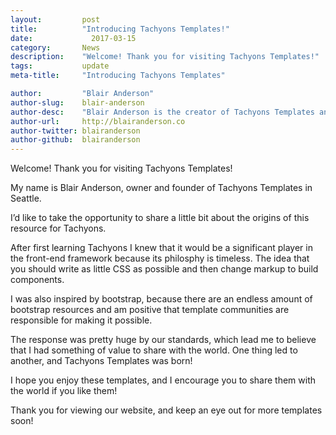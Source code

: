 ```yaml
---
layout:			post
title:			"Introducing Tachyons Templates!"
date:			  2017-03-15
category:		News
description:	"Welcome! Thank you for visiting Tachyons Templates!"
tags:			update
meta-title:		"Introducing Tachyons Templates"

author:			"Blair Anderson"
author-slug:	blair-anderson
author-desc:	"Blair Anderson is the creator of Tachyons Templates and owner of Tachyons Templates. He is a Full Stack web designer and developer from Seattle."
author-url:		http://blairanderson.co
author-twitter:	blairanderson
author-github:	blairanderson
---
```


Welcome! Thank you for visiting Tachyons Templates!

My name is Blair Anderson, owner and founder of Tachyons Templates in Seattle.

I’d like to take the opportunity to share a little bit about the origins of this resource for Tachyons.

After first learning Tachyons I knew that it would be a significant player in the front-end framework because its philosphy is timeless. The idea that you should write as little CSS as possible and then change markup to build components.

I was also inspired by bootstrap, because there are an endless amount of bootstrap resources and am positive that template communities are responsible for making it possible.

The response was pretty huge by our standards, which lead me to believe that I had something of value to share with the world. One thing led to another, and Tachyons Templates was born!

I hope you enjoy these templates, and I encourage you to share them with the world if you like them!

Thank you for viewing our website, and keep an eye out for more templates soon!
